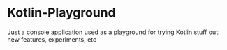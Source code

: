 # Kotlin-Playground
Just a console application used as a playground for trying Kotlin stuff out: new features, experiments, etc
